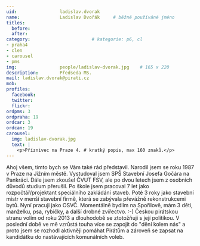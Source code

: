 ```yaml
---
uid:                ladislav.dvorak
name:               Ladislav Dvořák  	# běžně používáné jméno
titles:
  before:
  after:
category:                       # kategorie: p6, cl
- praha4
- clen
- carousel
- pms
img: 		        people/ladislav-dvorak.jpg    # 165 x 220
description:        Předseda MS.
mail: ladislav.dvorak@pirati.cz
mob: 			
profiles:
  facebook:
  twitter: 
  flickr: 
ordpms: 3
ordpraha: 19
ordcar: 3
ordcan: 19
carousel:
  img: ladislav-dvorak.jpg
  text: |
    <p>Příznivec na Praze 4. # kratký popis, max 160 znaků.</p>
---
```

Ahoj všem, tímto bych se Vám také rád představil.
Narodil jsem se roku 1987 v Praze na Jižním městě. Vystudoval jsem SPŠ Stavební Josefa Gočára na Pankráci. Dále jsem zkoušel ČVUT FSV, ale po dvou letech jsem z osobních důvodů studium přerušil.
Po škole jsem pracoval 7 let jako rozpočtář/projektant speciálního zakládání staveb. Poté 3 roky jako stavební mistr v menší stavební firmě, která se zabývala převážně rekonstrukcemi bytů. Nyní pracuji jako OSVČ.
Momentálně bydlím na Spořilově, mám 3 děti, manželku, psa, rybičky, a další drobné zvířectvo. :-)
Českou pirátskou stranu volím od roku 2013 a dlouhodobě se ztotožňuji s její politikou. V poslední době ve mě vzrůstá touha více se zapojit do "dění kolem nás" a proto jsem se rozhodl aktivněji pomáhat Pirátům a zároveň se zapsat na kandidátku do nastávajících komunálních voleb.
